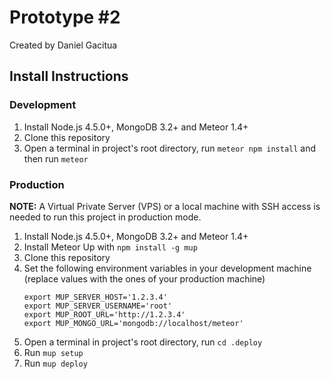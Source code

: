 # Prototype #2

Created by Daniel Gacitua

## Install Instructions

### Development

1. Install Node.js 4.5.0+, MongoDB 3.2+ and Meteor 1.4+
2. Clone this repository
3. Open a terminal in project's root directory, run `meteor npm install` and then run `meteor`

### Production

**NOTE:** A Virtual Private Server (VPS) or a local machine with SSH access is needed to run this project in production mode.

1. Install Node.js 4.5.0+, MongoDB 3.2+ and Meteor 1.4+
2. Install Meteor Up with `npm install -g mup`
3. Clone this repository
4. Set the following environment variables in your development machine (replace values with the ones of your production machine)
    ```
    export MUP_SERVER_HOST='1.2.3.4'
    export MUP_SERVER_USERNAME='root'
    export MUP_ROOT_URL='http://1.2.3.4'
    export MUP_MONGO_URL='mongodb://localhost/meteor'
    ```
5. Open a terminal in project's root directory, run `cd .deploy`
6. Run `mup setup`
7. Run `mup deploy`